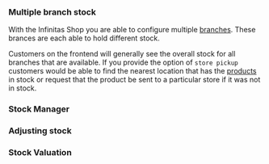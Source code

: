 ### Multiple branch stock

With the Infinitas Shop you are able to configure multiple [branches](/infinitas\_docs/Shop/branches). These brances are each able to hold different stock. 

Customers on the frontend will generally see the overall stock for all branches that are available. If you provide the option of `store pickup` customers would be able to find the nearest location that has the [products](/infinitas\_docs/Shop/products) in stock or request that the product be sent to a particular store if it was not in stock.


### Stock Manager

### Adjusting stock

### Stock Valuation